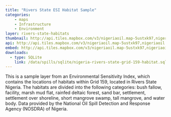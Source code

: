 ```yaml
---
title: "Rivers State ESI Habitat Sample"
categories: 
    - maps
    - Infrastructure
    - Environment
layer: rivers-state-habitats
thumbnail: http://api.tiles.mapbox.com/v3/nigeriaoil.map-5ustxk97,nigeriaoil.rivers-state-habitats/7/66/62.png
api: http://api.tiles.mapbox.com/v3/nigeriaoil.map-5ustxk97,nigeriaoil.rivers-state-habitats.jsonp
embed: http://api.tiles.mapbox.com/v3/nigeriaoil.map-5ustxk97,nigeriaoil.rivers-state-habitats.html
downloads:
  - type: SQLite
    link: /data/spills/sqlite/nigeria-rivers-state-grid-159-habitat.sqlite
---
```

<p>This is a sample layer from an Environmental Sensitivity Index, which contains the locations of habitats within Grid 159, located in Rivers State Nigeria. The habitats are divided into the following categories: bush fallow, facility, marsh mud flat, rainfed deltaic forest, sand bar, settlement, settlement over shoreline, short mangrove swamp, tall mangrove, and water body. Data provided by the National Oil Spill Detection and Response Agency (NOSDRA) of Nigeria.</p>
